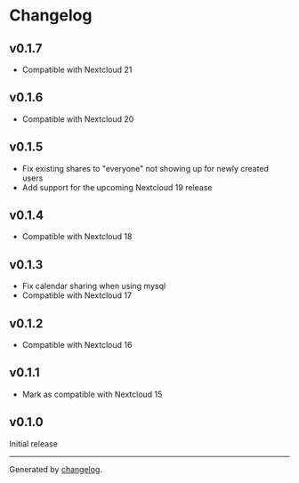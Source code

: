 # Changelog

## v0.1.7
- Compatible with Nextcloud 21

## v0.1.6
- Compatible with Nextcloud 20

## v0.1.5
- Fix existing shares to "everyone" not showing up for newly created users
- Add support for the upcoming Nextcloud 19 release

## v0.1.4
- Compatible with Nextcloud 18

## v0.1.3
- Fix calendar sharing when using mysql
- Compatible with Nextcloud 17

## v0.1.2
- Compatible with Nextcloud 16

## v0.1.1
- Mark as compatible with Nextcloud 15

## v0.1.0
Initial release

---

Generated by [changelog](https://github.com/gluons/changelog).
